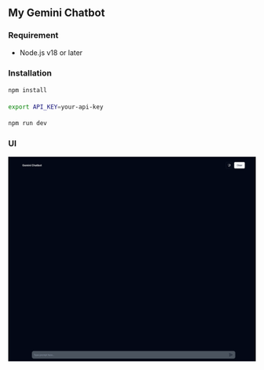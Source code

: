 ## My Gemini Chatbot

### Requirement

- Node.js v18 or later

### Installation

```bash
npm install

export API_KEY=your-api-key

npm run dev
```

### UI

![UI](./images/image.png)
